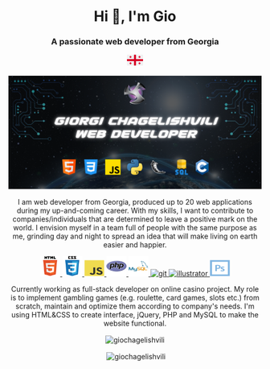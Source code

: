 <h1 align="center">Hi 👋, I'm Gio</h1>
<h3 align="center">
  A passionate web developer from Georgia<br>
  <img src="img/georgia.png" style="width:2rem; display:inline-block; align:center; margin-top:1rem;">
</h3> 

<img src="img/cover.webp">

<p align="center"> I am web developer from Georgia, produced up to 20 web applications during my up-and-coming career. With my skills, I want to contribute to companies/individuals that are determined to leave a positive mark on the world. I envision myself in a team full of people with the same purpose as me, grinding day and night to spread an idea that will make living on earth easier and happier. </p>

<p align="center"> <a href="https://www.w3.org/html/" target="_blank" rel="noreferrer"> <img src="https://raw.githubusercontent.com/devicons/devicon/master/icons/html5/html5-original-wordmark.svg" alt="html5" width="40" height="40"/> </a> <a href="https://www.w3schools.com/css/" target="_blank" rel="noreferrer"> <img src="https://raw.githubusercontent.com/devicons/devicon/master/icons/css3/css3-original-wordmark.svg" alt="css3" width="40" height="40"/> </a> <a href="https://developer.mozilla.org/en-US/docs/Web/JavaScript" target="_blank" rel="noreferrer"> <img src="https://raw.githubusercontent.com/devicons/devicon/master/icons/javascript/javascript-original.svg" alt="javascript" width="40" height="32"/> </a> <a href="https://www.php.net" target="_blank" rel="noreferrer"> <img src="https://raw.githubusercontent.com/devicons/devicon/master/icons/php/php-original.svg" alt="php" width="40" height="40"/> </a> <a href="https://www.mysql.com/" target="_blank" rel="noreferrer"> <img src="https://raw.githubusercontent.com/devicons/devicon/master/icons/mysql/mysql-original-wordmark.svg" alt="mysql" width="40" height="40"/> </a> <a href="https://git-scm.com/" target="_blank" rel="noreferrer"> <img src="https://www.vectorlogo.zone/logos/git-scm/git-scm-icon.svg" alt="git" width="40" height="35"/> </a>  <a href="https://www.adobe.com/in/products/illustrator.html" target="_blank" rel="noreferrer"> <img src="https://www.vectorlogo.zone/logos/adobe_illustrator/adobe_illustrator-icon.svg" alt="illustrator" width="32" height="32"/> </a> <a href="https://www.photoshop.com/en" target="_blank" rel="noreferrer"> <img src="https://raw.githubusercontent.com/devicons/devicon/master/icons/photoshop/photoshop-line.svg" alt="photoshop" width="40" height="32"/> </a> </p>

<p align="center"> Currently working as full-stack developer on online casino project. My role is to implement gambling games (e.g. roulette, card games, slots etc.) from scratch, maintain and optimize them according to company's needs. I'm using HTML&CSS to create interface, jQuery, PHP and MySQL to make the website functional. </p>

<p display="block" align="center"><img align="center" src="https://github-readme-stats.vercel.app/api/top-langs?username=giochagelishvili&show_icons=true&locale=en&layout=compact" alt="giochagelishvili" /></p>

<p display="block" align="center">&nbsp;<img align="center" src="https://github-readme-stats.vercel.app/api?username=giochagelishvili&show_icons=true&locale=en" alt="giochagelishvili" /></p>
